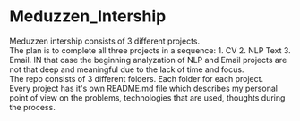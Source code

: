 # Meduzzen_Intership
Meduzzen intership consists of 3 different projects. 
<br> The plan is to complete all three projects in a sequence: 1. CV 2. NLP Text 3. Email. IN that case the beginning analyzation of NLP and Email projects are not that deep and meaningful due to the lack of time and focus. 
<br> The repo consists of 3 different folders. Each folder for each project.
<br> Every project has it's own README.md file which describes my personal point of view on the problems, technologies that are used, thoughts during the process.

